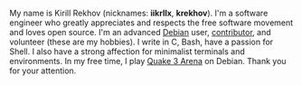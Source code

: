 My name is Kirill Rekhov (nicknames: **iikrllx**, **krekhov**). I'm a software engineer who greatly appreciates and respects the free software movement and loves open source. I'm an advanced [Debian](https://www.debian.org/) user, [contributor](https://www.debian.org/intro/help.en.html), and volunteer (these are my hobbies). I write in C, Bash, have a passion for Shell. I also have a strong affection for minimalist terminals and environments. In my free time, I play [Quake 3 Arena](https://ioquake3.org/) on Debian. Thank you for your attention.
